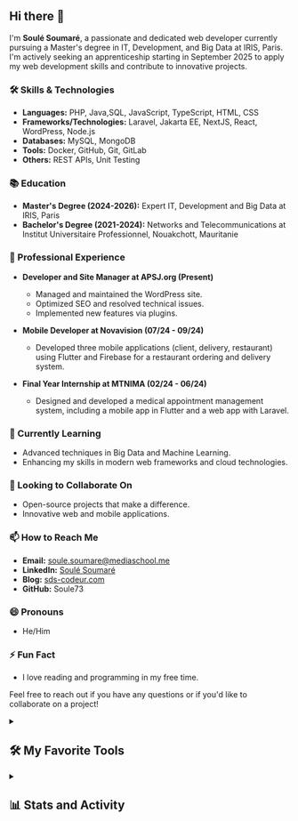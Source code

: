 ## Hi there 👋

I'm **Soulé Soumaré**, a passionate and dedicated web developer currently pursuing a Master's degree in IT, Development, and Big Data at IRIS, Paris. I'm actively seeking an apprenticeship starting in September 2025 to apply my web development skills and contribute to innovative projects.

### 🛠️ Skills & Technologies

- **Languages:** PHP, Java,SQL, JavaScript, TypeScript, HTML, CSS
- **Frameworks/Technologies:** Laravel, Jakarta EE, NextJS, React, WordPress, Node.js
- **Databases:** MySQL, MongoDB
- **Tools:** Docker, GitHub, Git, GitLab
- **Others:** REST APIs, Unit Testing

### 📚 Education

- **Master's Degree (2024-2026):** Expert IT, Development and Big Data at IRIS, Paris
- **Bachelor's Degree (2021-2024):** Networks and Telecommunications at Institut Universitaire Professionnel, Nouakchott, Mauritanie

### 💼 Professional Experience

- **Developer and Site Manager at APSJ.org (Present)**
  - Managed and maintained the WordPress site.
  - Optimized SEO and resolved technical issues.
  - Implemented new features via plugins.

- **Mobile Developer at Novavision (07/24 - 09/24)**
  - Developed three mobile applications (client, delivery, restaurant) using Flutter and Firebase for a restaurant ordering and delivery system.

- **Final Year Internship at MTNIMA (02/24 - 06/24)**
  - Designed and developed a medical appointment management system, including a mobile app in Flutter and a web app with Laravel.

### 🌱 Currently Learning

- Advanced techniques in Big Data and Machine Learning.
- Enhancing my skills in modern web frameworks and cloud technologies.

### 🤝 Looking to Collaborate On

- Open-source projects that make a difference.
- Innovative web and mobile applications.

### 📫 How to Reach Me

- **Email:** [soule.soumare@mediaschool.me](mailto:soule.soumare@mediaschool.me)
- **LinkedIn:** [Soulé Soumaré](https://www.linkedin.com/in/soulé-soumaré)
- **Blog:** [sds-codeur.com](https://sds-codeur.com)
- **GitHub:** Soule73

### 😄 Pronouns

- He/Him

### ⚡ Fun Fact

- I love reading and programming in my free time.

Feel free to reach out if you have any questions or if you'd like to collaborate on a project!

<details> 
  <summary><h2>🛠️ My Favorite Tools</h2></summary>
  <!-- Some badges are from https://github.com/Ileriayo/markdown-badges -->

  <h3>👨‍💻 Programming and Markup Languages</h3>

  <p>
      <a href="https://github.com/search?q=user%3ASoule73+language%3Aphp">
        <img alt="PHP" src="https://img.shields.io/badge/PHP-777BB4.svg?logo=php&logoColor=white&style=plastic">
      </a>
      <a href="https://github.com/search?q=user%3ASoule73+language%3Ajava">
        <img alt="Java" src="https://custom-icon-badges.demolab.com/badge/Java-007396.svg?logo=java&logoColor=white&style=plastic">
      </a>
      <a href="https://github.com/search?q=user%3ADenverCoder1+language%3Akotlin">
        <img alt="Kotlin" src="https://img.shields.io/badge/kotlin-%237F52FF.svg?style=for-the-badge&logo=kotlin&logoColor=white&style=plastic">
      </a>
      <a href="https://github.com/search?q=user%3ADenverCoder1+language%3Adart">
        <img alt="Dart" src="https://img.shields.io/badge/dart-%230175C2.svg?style=for-the-badge&logo=dart&logoColor=white&style=plastic">
      </a>
      <a href="https://github.com/search?q=user%3ASoule73+language%3Asql">
        <img alt="SQL" src="https://custom-icon-badges.demolab.com/badge/SQL-025E8C.svg?logo=database&logoColor=white&style=plastic">
      </a>
      <a href="https://github.com/search?q=user%3ASoule73+language%3Apython">
        <img alt="Python" src="https://img.shields.io/badge/Python-14354C.svg?logo=python&logoColor=white&style=plastic">
      </a>
      <a href="https://github.com/search?q=user%3ASoule73+language%3Ajavascript">
        <img alt="JavaScript" src="https://img.shields.io/badge/JavaScript-F7DF1E.svg?logo=javascript&logoColor=black">
      </a>
      <a href="https://github.com/search?q=user%3ASoule73+language%3AtypeScript">
        <img alt="TypeScript" src="https://img.shields.io/badge/TypeScript-007ACC.svg?logo=typescript&logoColor=white&style=plastic">
      </a>
      <a href="https://github.com/search?q=user%3ASoule73+language%3Ahtml">
        <img alt="HTML" src="https://img.shields.io/badge/HTML-E34F26.svg?logo=html5&logoColor=white&style=plastic">
      </a>
      <a href="https://github.com/search?q=user%3ASoule73+language%3Acss">
        <img alt="CSS" src="https://img.shields.io/badge/css3-%231572B6.svg?style=for-the-badge&logo=css3&logoColor=white&style=plastic">
      </a>
      <a href="https://github.com/search?q=user%3ADenverCoder1+language%3Amarkdown">
        <img alt="Markdown" src="https://img.shields.io/badge/Markdown-000000.svg?logo=markdown&logoColor=white&style=plastic">
      </a>
  </p>

  <h3>🧰 📚 Frameworks, Platforms and Libraries</h3>

  <p>
      <a href="#">
        <img alt="Laravel" src="https://img.shields.io/badge/laravel-%23FF2D20.svg?style=for-the-badge&logo=laravel&logoColor=white&style=plastic">
      </a>
      <a href="#">
        <img alt="Livewire" src="https://img.shields.io/badge/livewire-%234e56a6.svg?style=for-the-badge&logo=livewire&logoColor=white&style=plastic">
      </a>
      <a href="#">
        <img alt="Filament" src="https://img.shields.io/badge/Filament-FFAA00?style=for-the-badge&logoColor=%23000000">
      </a>
      <a href="#">
        <img alt="Node.js" src="https://img.shields.io/badge/node.js-6DA55F?style=for-the-badge&logo=node.js&logoColor=white&style=plastic">
      </a>
      <a href="#">
        <img alt="Express.js" src="https://img.shields.io/badge/Express.js-404d59.svg?logo=express&logoColor=white&style=plastic">
      </a>
      <a href="#">
      <img alt="React" src="https://img.shields.io/badge/React-20232a.svg?logo=react&logoColor=%2361DAFB">
      </a>
      <a href="#">
        <img alt="Next JS" src="https://img.shields.io/badge/Next-black?style=for-the-badge&logo=next.js&logoColor=white&style=plastic">
      </a>
      <a href="#">
        <img alt="Alpine.js" src="https://img.shields.io/badge/alpinejs-white.svg?style=for-the-badge&logo=alpinedotjs&logoColor=%238BC0D0">
      </a>
      <a href="#">
      <img alt="Tailwind CSS" src="https://img.shields.io/badge/tailwindcss-%2338B2AC.svg?style=for-the-badge&logo=tailwind-css&logoColor=white&style=plastic">
      </a>
      <a href="#">
        <img alt="Flutter" src="https://img.shields.io/badge/Flutter-%2302569B.svg?style=for-the-badge&logo=Flutter&logoColor=white&style=plastic">
      </a>
      <a href="#">
      <img alt="Wordpress" src="https://img.shields.io/badge/Wordpress-21759B?logo=wordpress&logoColor=white&style=plastic">
      </a>
      <a href="#">
        <img alt="Apache Hadoop" src="https://img.shields.io/badge/Apache%20Hadoop-66CCFF?style=for-the-badge&logo=apachehadoop&logoColor=black">
      </a>
      <a href="#">
      <img alt="JUnit" src="https://custom-icon-badges.demolab.com/badge/JUnit-25A162.svg?logo=check-circle&logoColor=white&style=plastic">
      </a>
      <a href="#">
      <img alt="Material Design" src="https://img.shields.io/badge/Material%20Design-0081CB.svg?logo=material-design&logoColor=white&style=plastic">
      </a>
      <a href="#">
      <img alt="PHPUnit" src="https://custom-icon-badges.demolab.com/badge/PHPUnit-366488.svg?logo=test-tube&logoColor=white&style=plastic">
      </a>
      <a href="#">
      <img alt="Vite" src="https://img.shields.io/badge/vite-%23646CFF.svg?style=for-the-badge&logo=vite&logoColor=white&style=plastic">
      </a>
  </p>

  <h3>🗄️ Databases and Cloud Hosting</h3>

  <p>
      <a href="#"><img alt="MySQL" src="https://img.shields.io/badge/MySQL-00f.svg?logo=mysql&logoColor=white&style=plastic"></a>
      <a href="#"><img alt="MongoDB" src ="https://img.shields.io/badge/MongoDB-4ea94b.svg?logo=mongodb&logoColor=white&style=plastic"></a>
      <a href="#"><img alt="Firebase" src ="https://img.shields.io/badge/firebase-a08021?style=for-the-badge&logo=firebase&logoColor=ffcd34">
      </a>
      <a href="#"><img alt="Vercel" src="https://img.shields.io/badge/Vercel-000000.svg?logo=vercel&logoColor=white&style=plastic"></a>
      <a href="#"><img alt="Render" src="https://img.shields.io/badge/Render-00979D.svg?logo=render&logoColor=white&style=plastic"></a>
      <a href="#"><img alt="GitHub Pages" src="https://img.shields.io/badge/GitHub%20Pages-327FC7.svg?logo=github&logoColor=white&style=plastic">
      </a>
      
  </p>

  <h3>💻 Software and Tools</h3>

  <p>
      <a href="#"><img alt="Visual Studio Code" src="https://img.shields.io/badge/Visual%20Studio%20Code-0078d7.svg?logo=visual-studio-code&logoColor=white&style=plastic"></a>
      <a href="#"><img alt="IntelliJ IDEA" src="https://img.shields.io/badge/IntelliJIDEA-000000.svg?style=for-the-badge&logo=intellij-idea&logoColor=white&style=plastic"></a>
      <a href="#"><img alt="Git" src="https://img.shields.io/badge/Git-F05033.svg?logo=git&logoColor=white&style=plastic"></a>
      <a href="#"><img alt="GitHub" src="https://img.shields.io/badge/github-%23121011.svg?style=for-the-badge&logo=github&logoColor=white&style=plastic"></a>
      <a href="#"><img alt="GitLab" src="https://img.shields.io/badge/gitlab-%23181717.svg?style=for-the-badge&logo=gitlab&logoColor=white&style=plastic"></a>
      <a href="#"><img alt="Android" src="https://img.shields.io/badge/Android-3DDC84?logo=android&logoColor=white&style=plastic"></a>
      <a href="#"><img alt="Android Studio" src="https://img.shields.io/badge/Android%20Studio-008678.svg?logo=android-studio&logoColor=white&style=plastic"></a>
      <!-- <a href="#"><img alt="Adobe" src="https://img.shields.io/badge/Adobe-FF0000.svg?logo=adobe&logoColor=white&style=plastic"></a> -->
      <!-- <a href="#"><img alt="Discord" src="https://img.shields.io/badge/-Discord-5865F2.svg?logo=discord&logoColor=white&style=plastic"></a> -->
      <!-- <a href="#"><img alt="Google Sheets" src="https://img.shields.io/badge/Sheets-34A853.svg?logo=google%20sheets&logoColor=white&style=plastic"></a> -->
      <!-- <a href="#"><img alt="Postman" src="https://img.shields.io/badge/Postman-FF6C37?logo=postman&logoColor=white&style=plastic"></a>
      <a href="#"><img alt="Stack Overflow" src="https://img.shields.io/badge/-Stack%20Overflow-FE7A16?logo=stack-overflow&logoColor=white&style=plastic"></a> -->
  </p>
</details>
<details> 
  <summary><h2>📊 Stats and Activity</h2></summary>

  <h3>🔥 Streak Stats</h3>

  <!-- GitHub Readme Streak Stats - https://github.com/Soule73/github-readme-streak-stats -->
  <p>
    <a href="#">
      <!-- Use https://streak-stats.demolab.com or self-host with your own Vercel app - visit https://git.io/streak-stats for instructions -->
      <img title="🔥 Get streak stats for your profile at git.io/streak-stats" alt="Soule73's streak" 
        src="https://github-readme-streak-stats-eight.vercel.app/?user=Soule73&theme=codeSTACKr&hide_border=true&short_numbers=true"/>
    </a>
    
   <!-- <p>🔥 Get streak stats for your profile at <a href="https://git.io/streak-stats">git.io/streak-stats</a></p>-->
  </p>
  <p>
    <a href="#">
      <img src="https://github-profile-trophy.vercel.app/?username=Soule73&column=4&margin-w=15&margin-h=15&no-frame=true&theme=onedark&title=-Stars,-Followers,-Issues,-PullRequest,-Reviews" />
    </a>
  </p>

  <h3>💻 GitHub Profile Stats</h3>

  <!-- https://github.com/anuraghazra/github-readme-stats -->

  <a href="#">
  <img alt="Soule73's Github Stats" 
                src="https://denvercoder1-github-readme-stats.vercel.app/api/?username=Soule73&show_icons=true&include_all_commits=true&count_private=true&theme=codeSTACKr&hide_border=true" height="192px"/>
  </a>
  <a href="#">
    <img alt="Soule73's Top Languages" src="https://denvercoder1-github-readme-stats.vercel.app/api/top-langs/?username=Soule73&langs_count=8&layout=compact&theme=codeSTACKr&hide_border=true&hide=Jupyter%20Notebook,Roff" height="192px"/>
  </a>
  <br/>

  <b>Note:</b> Top languages is only a metric of the languages my public code consists of and doesn't reflect experience or skill level.

  <a href="https://github.com/ashutosh00710/github-readme-activity-graph"><img alt="Soule73's Activity Graph" src="https://github-readme-activity-graph.vercel.app/graph/?username=Soule73&bg_color=1F222E&color=F8D866&line=F85D7F&point=FFFFFF&hide_border=true" /></a>

  </details>
<!--
**Soule73/Soule73** is a ✨ _special_ ✨ repository because its `README.md` (this file) appears on your GitHub profile.

Here are some ideas to get you started:

- 🔭 I’m currently working on ...
- 🌱 I’m currently learning ...
- 👯 I’m looking to collaborate on ...
- 🤔 I’m looking for help with ...
- 💬 Ask me about ...
- 📫 How to reach me: ...
- 😄 Pronouns: ...
- ⚡ Fun fact: ...

https://github.com/abhisheknaiidu/awesome-github-profile-readme?tab=readme-ov-file#tools
-->
